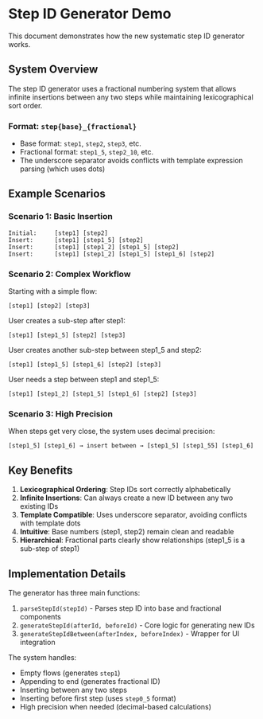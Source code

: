 # Step ID Generator Demo

This document demonstrates how the new systematic step ID generator works.

## System Overview

The step ID generator uses a fractional numbering system that allows infinite insertions between any two steps while maintaining lexicographical sort order.

### Format: `step{base}_{fractional}`

- Base format: `step1`, `step2`, `step3`, etc.
- Fractional format: `step1_5`, `step2_10`, etc.
- The underscore separator avoids conflicts with template expression parsing (which uses dots)

## Example Scenarios

### Scenario 1: Basic Insertion

```
Initial:     [step1] [step2]
Insert:      [step1] [step1_5] [step2]
Insert:      [step1] [step1_2] [step1_5] [step2]
Insert:      [step1] [step1_2] [step1_5] [step1_6] [step2]
```

### Scenario 2: Complex Workflow

Starting with a simple flow:
```
[step1] [step2] [step3]
```

User creates a sub-step after step1:
```
[step1] [step1_5] [step2] [step3]
```

User creates another sub-step between step1_5 and step2:
```
[step1] [step1_5] [step1_6] [step2] [step3]
```

User needs a step between step1 and step1_5:
```
[step1] [step1_2] [step1_5] [step1_6] [step2] [step3]
```

### Scenario 3: High Precision

When steps get very close, the system uses decimal precision:
```
[step1_5] [step1_6] → insert between → [step1_5] [step1_55] [step1_6]
```

## Key Benefits

1. **Lexicographical Ordering**: Step IDs sort correctly alphabetically
2. **Infinite Insertions**: Can always create a new ID between any two existing IDs
3. **Template Compatible**: Uses underscore separator, avoiding conflicts with template dots
4. **Intuitive**: Base numbers (step1, step2) remain clean and readable
5. **Hierarchical**: Fractional parts clearly show relationships (step1_5 is a sub-step of step1)

## Implementation Details

The generator has three main functions:

1. `parseStepId(stepId)` - Parses step ID into base and fractional components
2. `generateStepId(afterId, beforeId)` - Core logic for generating new IDs
3. `generateStepIdBetween(afterIndex, beforeIndex)` - Wrapper for UI integration

The system handles:
- Empty flows (generates `step1`)
- Appending to end (generates fractional ID)
- Inserting between any two steps
- Inserting before first step (uses `step0_5` format)
- High precision when needed (decimal-based calculations)
